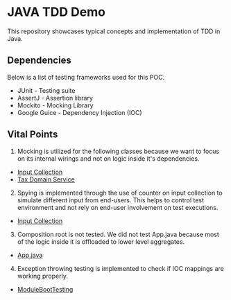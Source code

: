 # JAVA TDD Demo
This repository showcases typical concepts and implementation of TDD in Java.

## Dependencies
Below is a list of testing frameworks used for this POC.

- JUnit - Testing suite
- AssertJ - Assertion library
- Mockito - Mocking Library
- Google Guice - Dependency Injection (IOC)

## Vital Points

1. Mocking is utilized for the following classes because we want to focus on its internal wirings and not on logic inside it's dependencies.

- [Input Collection](https://github.com/allanchua101/java-tdd-demo/blob/master/taxmanager/src/test/java/com/achilles/utilities/InputCollectionTest.java) 
- [Tax Domain Service](https://github.com/allanchua101/java-tdd-demo/blob/master/taxmanager/src/test/java/com/achilles/domain/TaxDomainServiceTest.java)

2. Spying is implemented through the use of counter on input collection to simulate different input from end-users. This helps to control test environment and not rely on end-user involvement on test executions.

- [Input Collection](https://github.com/allanchua101/java-tdd-demo/blob/master/taxmanager/src/test/java/com/achilles/utilities/InputCollectionTest.java) 

3. Composition root is not tested. We did not test App.java because most of the logic inside it is offloaded to lower level aggregates.

- [App.java](https://github.com/allanchua101/java-tdd-demo/blob/master/taxmanager/src/main/java/com/achilles/App.java)

4. Exception throwing testing is implemented to check if IOC mappings are working properly.

- [ModuleBootTesting](https://github.com/allanchua101/java-tdd-demo/blob/master/taxmanager/src/test/java/com/achilles/ioc/ModuleBootTest.java)
